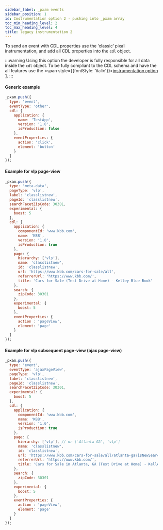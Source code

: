```yaml
---
sidebar_label: _pxam events
sidebar_position: 1
id: Instrumentation option 2 - pushing into _pxam array
toc_min_heading_level: 2
toc_max_heading_level: 4
title: legacy instrumentation 2
---
```

To send an event with CDL properties use the 'classic' pixall instrumentation,
and add all CDL properties into the `cdl` object.

:::warning
Using this option the developer is fully responsible for all data inside the `cdl` object.
To be fully compliant to the CDL schema and have the all features use the
<span style={{fontStyle: 'italic'}}>[instrumentation option 1](../cdl-instrumentation/getting-started.mdx).</span>
:::

#### Generic example

```js
_pxam.push({
  type: 'event',
  eventType: 'other',
  cdl: {
    application: {
      name: 'TestApp',
      version: '1.0',
      isProduction: false
    },
    eventProperties: {
      action: 'click',
      element: 'button'
    }
  }
});
```

#### Example for vlp page-view

```js
_pxam.push({
  type: 'meta-data',
  pageType: 'vlp',
  label: 'classlistnew',
  pageId: 'classlistnew',
  searchFacetZipCode: 30301,
  experimental: {
    boost: 5
  },
  cdl: {
    application: {
      componentId: 'www.kbb.com',
      name: 'KBB',
      version: '1.0',
      isProduction: true
    },
    page: {
      hierarchy: ['vlp'],
      name: 'classlistnew',
      id: 'classlistnew',
      url: 'https://www.kbb.com/cars-for-sale/all',
      referrerUrl: 'https://www.kbb.com/',
      title: 'Cars for Sale (Test Drive at Home) - Kelley Blue Book'
    },
    search: {
      zipCode: 30301
    },
    experimental: {
      boost: 5
    },
    eventProperties: {
      action : 'pageView',
      element: 'page'
    }
  }
});
```

#### Example for vlp subsequent page-view (ajax page-view)

```js
_pxam.push({
  type: 'event',
  eventType: 'ajaxPageView',
  pageType: 'vlp',
  label: 'classlistnew',
  pageId: 'classlistnew',
  searchFacetZipCode: 30301,
  experimental: {
    boost: 5
  },
  cdl: {
    application: {
      componentId: 'www.kbb.com',
      name: 'KBB',
      version: '1.0',
      isProduction: true
    },
    page: {
      hierarchy: ['vlp'], // or ['Atlanta GA', 'vlp']
      name: 'classlistnew',
      id: 'classlistnew',
      url: 'https://www.kbb.com/cars-for-sale/all/atlanta-ga?isNewSearch=true&zip=30301',
      referrerUrl: 'https://www.kbb.com/',
      title: 'Cars for Sale in Atlanta, GA (Test Drive at Home) - Kelley Blue Book'
    },
    search: {
      zipCode: 30301
    },
    experimental: {
      boost: 5
    },
    eventProperties: {
      action : 'pageView',
      element: 'page'
    }
  }
});
```
